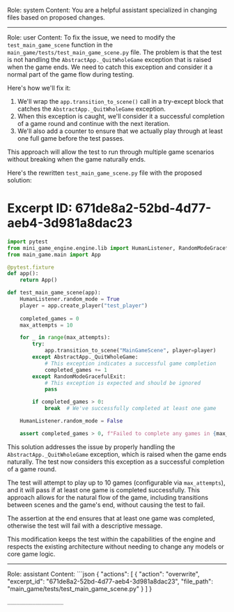 Role: system
Content: You are a helpful assistant specialized in changing files based on proposed changes.
__________________
Role: user
Content: To fix the issue, we need to modify the `test_main_game_scene` function in the `main_game/tests/test_main_game_scene.py` file. The problem is that the test is not handling the `AbstractApp._QuitWholeGame` exception that is raised when the game ends. We need to catch this exception and consider it a normal part of the game flow during testing.

Here's how we'll fix it:

1. We'll wrap the `app.transition_to_scene()` call in a try-except block that catches the `AbstractApp._QuitWholeGame` exception.
2. When this exception is caught, we'll consider it a successful completion of a game round and continue with the next iteration.
3. We'll also add a counter to ensure that we actually play through at least one full game before the test passes.

This approach will allow the test to run through multiple game scenarios without breaking when the game naturally ends.

Here's the rewritten `test_main_game_scene.py` file with the proposed solution:

# Excerpt ID: 671de8a2-52bd-4d77-aeb4-3d981a8dac23
```python main_game/tests/test_main_game_scene.py
import pytest
from mini_game_engine.engine.lib import HumanListener, RandomModeGracefulExit, AbstractApp
from main_game.main import App

@pytest.fixture
def app():
    return App()

def test_main_game_scene(app):
    HumanListener.random_mode = True
    player = app.create_player("test_player")
    
    completed_games = 0
    max_attempts = 10

    for _ in range(max_attempts):
        try:
            app.transition_to_scene("MainGameScene", player=player)
        except AbstractApp._QuitWholeGame:
            # This exception indicates a successful game completion
            completed_games += 1
        except RandomModeGracefulExit:
            # This exception is expected and should be ignored
            pass

        if completed_games > 0:
            break  # We've successfully completed at least one game

    HumanListener.random_mode = False

    assert completed_games > 0, f"Failed to complete any games in {max_attempts} attempts"
```

This solution addresses the issue by properly handling the `AbstractApp._QuitWholeGame` exception, which is raised when the game ends naturally. The test now considers this exception as a successful completion of a game round. 

The test will attempt to play up to 10 games (configurable via `max_attempts`), and it will pass if at least one game is completed successfully. This approach allows for the natural flow of the game, including transitions between scenes and the game's end, without causing the test to fail.

The assertion at the end ensures that at least one game was completed, otherwise the test will fail with a descriptive message.

This modification keeps the test within the capabilities of the engine and respects the existing architecture without needing to change any models or core game logic.
__________________
Role: assistant
Content: ```json
{
  "actions": [
    {
      "action": "overwrite",
      "excerpt_id": "671de8a2-52bd-4d77-aeb4-3d981a8dac23",
      "file_path": "main_game/tests/test_main_game_scene.py"
    }
  ]
}
```
__________________
